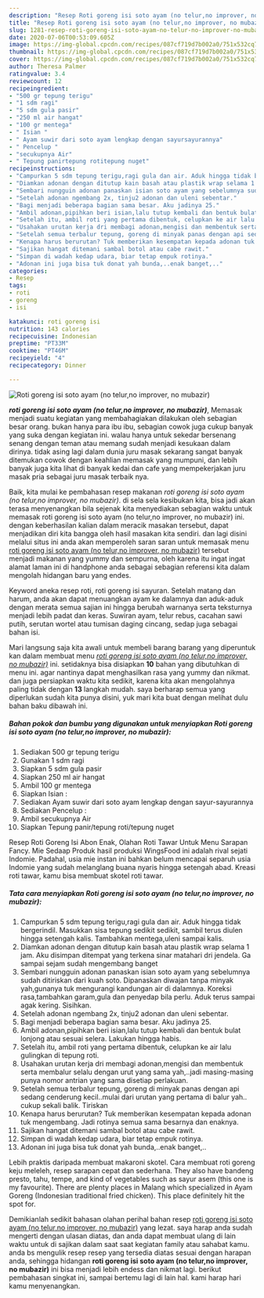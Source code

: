 ```yaml
---
description: "Resep Roti goreng isi soto ayam (no telur,no improver, no mubazir) yang enak"
title: "Resep Roti goreng isi soto ayam (no telur,no improver, no mubazir) yang enak"
slug: 1281-resep-roti-goreng-isi-soto-ayam-no-telur-no-improver-no-mubazir-yang-enak
date: 2020-07-06T00:53:09.605Z
image: https://img-global.cpcdn.com/recipes/087cf719d7b002a0/751x532cq70/roti-goreng-isi-soto-ayam-no-telurno-improver-no-mubazir-foto-resep-utama.jpg
thumbnail: https://img-global.cpcdn.com/recipes/087cf719d7b002a0/751x532cq70/roti-goreng-isi-soto-ayam-no-telurno-improver-no-mubazir-foto-resep-utama.jpg
cover: https://img-global.cpcdn.com/recipes/087cf719d7b002a0/751x532cq70/roti-goreng-isi-soto-ayam-no-telurno-improver-no-mubazir-foto-resep-utama.jpg
author: Theresa Palmer
ratingvalue: 3.4
reviewcount: 12
recipeingredient:
- "500 gr tepung terigu"
- "1 sdm ragi"
- "5 sdm gula pasir"
- "250 ml air hangat"
- "100 gr mentega"
- " Isian "
- " Ayam suwir dari soto ayam lengkap dengan sayursayurannya"
- " Pencelup "
- "secukupnya Air"
- " Tepung panirtepung rotitepung nuget"
recipeinstructions:
- "Campurkan 5 sdm tepung terigu,ragi gula dan air. Aduk hingga tidak bergerindil. Masukkan sisa tepung sedikit sedikit, sambil terus diulen hingga setengah kalis. Tambahkan mentega,uleni sampai kalis."
- "Diamkan adonan dengan ditutup kain basah atau plastik wrap selama 1 jam. Aku disimpan ditempat yang terkena sinar matahari dri jendela. Ga sampai sejam sudah mengembang banget"
- "Sembari nungguin adonan panaskan isian soto ayam yang sebelumnya sudah ditiriskan dari kuah soto. Dipanaskan diwajan tanpa minyak yah,gunanya tuk mengurangi kandungan air di dalamnya. Koreksi rasa,tambahkan garam,gula dan penyedap bila perlu. Aduk terus sampai agak kering. Sisihkan."
- "Setelah adonan ngembang 2x, tinju2 adonan dan uleni sebentar."
- "Bagi menjadi beberapa bagian sama besar. Aku jadinya 25."
- "Ambil adonan,pipihkan beri isian,lalu tutup kembali dan bentuk bulat lonjong atau sesuai selera. Lakukan hingga habis."
- "Setelah itu, ambil roti yang pertama dibentuk, celupkan ke air lalu gulingkan di tepung roti."
- "Usahakan urutan kerja dri membagi adonan,mengisi dan membentuk serta membalur selalu dengan urut yang sama yah,..jadi masing-masing punya nomor antrian yang sama disetiap perlakuan."
- "Setelah semua terbalur tepung, goreng di minyak panas dengan api sedang cenderung kecil..mulai dari urutan yang pertama di balur yah.. cukup sekali balik. Tiriskan"
- "Kenapa harus berurutan? Tuk memberikan kesempatan kepada adonan tuk mengembang. Jadi rotinya semua sama besarnya dan enaknya."
- "Sajikan hangat ditemani sambal botol atau cabe rawit."
- "Simpan di wadah kedap udara, biar tetap empuk rotinya."
- "Adonan ini juga bisa tuk donat yah bunda,..enak banget,.."
categories:
- Resep
tags:
- roti
- goreng
- isi

katakunci: roti goreng isi 
nutrition: 143 calories
recipecuisine: Indonesian
preptime: "PT33M"
cooktime: "PT46M"
recipeyield: "4"
recipecategory: Dinner

---
```



![Roti goreng isi soto ayam (no telur,no improver, no mubazir)](https://img-global.cpcdn.com/recipes/087cf719d7b002a0/751x532cq70/roti-goreng-isi-soto-ayam-no-telurno-improver-no-mubazir-foto-resep-utama.jpg)

<b><i>roti goreng isi soto ayam (no telur,no improver, no mubazir)</i></b>, Memasak menjadi suatu kegiatan yang membahagiakan dilakukan oleh sebagian besar orang. bukan hanya para ibu ibu, sebagian cowok juga cukup banyak yang suka dengan kegiatan ini. walau hanya untuk sekedar bersenang senang dengan teman atau memang sudah menjadi kesukaan dalam dirinya. tidak asing lagi dalam dunia juru masak sekarang sangat banyak ditemukan cowok dengan keahlian memasak yang mumpuni, dan lebih banyak juga kita lihat di banyak kedai dan cafe yang mempekerjakan juru masak pria sebagai juru masak terbaik nya.

Baik, kita mulai ke pembahasan resep makanan <i>roti goreng isi soto ayam (no telur,no improver, no mubazir)</i>. di sela sela kesibukan kita, bisa jadi akan terasa menyenangkan bila sejenak kita menyediakan sebagian waktu untuk memasak roti goreng isi soto ayam (no telur,no improver, no mubazir) ini. dengan keberhasilan kalian dalam meracik masakan tersebut, dapat menjadikan diri kita bangga oleh hasil masakan kita sendiri. dan lagi disini melalui situs ini anda akan memperoleh saran saran untuk memasak menu <u>roti goreng isi soto ayam (no telur,no improver, no mubazir)</u> tersebut menjadi makanan yang yummy dan sempurna, oleh karena itu ingat ingat alamat laman ini di handphone anda sebagai sebagian referensi kita dalam mengolah hidangan baru yang endes.

Keyword aneka resep roti, roti goreng isi sayuran. Setelah matang dan harum, anda akan dapat menuangkan ayam ke dalamnya dan aduk-aduk dengan merata semua sajian ini hingga berubah warnanya serta teksturnya menjadi lebih padat dan keras. Suwiran ayam, telur rebus, cacahan sawi putih, serutan wortel atau tumisan daging cincang, sedap juga sebagai bahan isi.


Mari langsung saja kita awali untuk membeli barang barang yang diperuntuk kan dalam membuat menu <u><i>roti goreng isi soto ayam (no telur,no improver, no mubazir)</i></u> ini. setidaknya bisa disiapkan <b>10</b> bahan yang dibutuhkan di menu ini. agar nantinya dapat menghasilkan rasa yang yummy dan nikmat. dan juga persiapkan waktu kita sedikit, karena kita akan mengolahnya paling tidak dengan <b>13</b> langkah mudah. saya berharap semua yang diperlukan sudah kita punya disini, yuk mari kita buat dengan melihat dulu bahan baku dibawah ini.

<!--inarticleads1-->

##### Bahan pokok dan bumbu yang digunakan untuk menyiapkan Roti goreng isi soto ayam (no telur,no improver, no mubazir):

1. Sediakan 500 gr tepung terigu
1. Gunakan 1 sdm ragi
1. Siapkan 5 sdm gula pasir
1. Siapkan 250 ml air hangat
1. Ambil 100 gr mentega
1. Siapkan  Isian :
1. Sediakan  Ayam suwir dari soto ayam lengkap dengan sayur-sayurannya
1. Sediakan  Pencelup :
1. Ambil secukupnya Air
1. Siapkan  Tepung panir/tepung roti/tepung nuget


Resep Roti Goreng Isi Abon Enak, Olahan Roti Tawar Untuk Menu Sarapan Fancy. Mie Sedaap Produk hasil produksi WingsFood ini adalah rival sejati Indomie. Padahal, usia mie instan ini bahkan belum mencapai separuh usia Indomie yang sudah melanglang buana nyaris hingga setengah abad. Kreasi roti tawar, kamu bisa membuat skotel roti tawar. 

<!--inarticleads2-->

##### Tata cara menyiapkan Roti goreng isi soto ayam (no telur,no improver, no mubazir):

1. Campurkan 5 sdm tepung terigu,ragi gula dan air. Aduk hingga tidak bergerindil. Masukkan sisa tepung sedikit sedikit, sambil terus diulen hingga setengah kalis. Tambahkan mentega,uleni sampai kalis.
1. Diamkan adonan dengan ditutup kain basah atau plastik wrap selama 1 jam. Aku disimpan ditempat yang terkena sinar matahari dri jendela. Ga sampai sejam sudah mengembang banget
1. Sembari nungguin adonan panaskan isian soto ayam yang sebelumnya sudah ditiriskan dari kuah soto. Dipanaskan diwajan tanpa minyak yah,gunanya tuk mengurangi kandungan air di dalamnya. Koreksi rasa,tambahkan garam,gula dan penyedap bila perlu. Aduk terus sampai agak kering. Sisihkan.
1. Setelah adonan ngembang 2x, tinju2 adonan dan uleni sebentar.
1. Bagi menjadi beberapa bagian sama besar. Aku jadinya 25.
1. Ambil adonan,pipihkan beri isian,lalu tutup kembali dan bentuk bulat lonjong atau sesuai selera. Lakukan hingga habis.
1. Setelah itu, ambil roti yang pertama dibentuk, celupkan ke air lalu gulingkan di tepung roti.
1. Usahakan urutan kerja dri membagi adonan,mengisi dan membentuk serta membalur selalu dengan urut yang sama yah,..jadi masing-masing punya nomor antrian yang sama disetiap perlakuan.
1. Setelah semua terbalur tepung, goreng di minyak panas dengan api sedang cenderung kecil..mulai dari urutan yang pertama di balur yah.. cukup sekali balik. Tiriskan
1. Kenapa harus berurutan? Tuk memberikan kesempatan kepada adonan tuk mengembang. Jadi rotinya semua sama besarnya dan enaknya.
1. Sajikan hangat ditemani sambal botol atau cabe rawit.
1. Simpan di wadah kedap udara, biar tetap empuk rotinya.
1. Adonan ini juga bisa tuk donat yah bunda,..enak banget,..


Lebih praktis daripada membuat makaroni skotel. Cara membuat roti goreng keju meleleh, resep sarapan cepat dan sederhana. They also have bandeng presto, tahu, tempe, and kind of vegetables such as sayur asem (this one is my favourite). There are plenty places in Malang which specialized in Ayam Goreng (Indonesian traditional fried chicken). This place definitely hit the spot for. 

Demikianlah sedikit bahasan olahan perihal bahan resep <u>roti goreng isi soto ayam (no telur,no improver, no mubazir)</u> yang lezat. saya harap anda sudah mengerti dengan ulasan diatas, dan anda dapat membuat ulang di lain waktu untuk di sajikan dalam saat saat kegiatan family atau sahabat kamu. anda bs mengulik resep resep yang tersedia diatas sesuai dengan harapan anda, sehingga hidangan <b>roti goreng isi soto ayam (no telur,no improver, no mubazir)</b> ini bisa menjadi lebih endess dan nikmat lagi. berikut pembahasan singkat ini, sampai bertemu lagi di lain hal. kami harap hari kamu menyenangkan.
